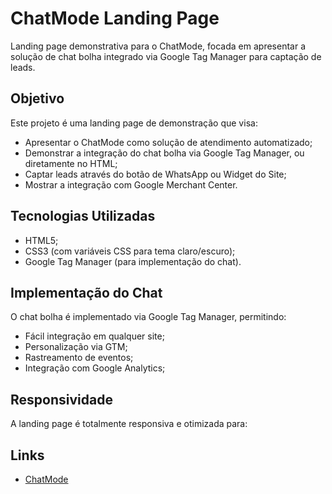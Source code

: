 # ChatMode Landing Page
Landing page demonstrativa para o ChatMode, focada em apresentar a solução de chat bolha integrado via Google Tag Manager para captação de leads.

## Objetivo
Este projeto é uma landing page de demonstração que visa:
- Apresentar o ChatMode como solução de atendimento automatizado;
- Demonstrar a integração do chat bolha via Google Tag Manager, ou diretamente no HTML;
- Captar leads através do botão de WhatsApp ou Widget do Site;
- Mostrar a integração com Google Merchant Center.

## Tecnologias Utilizadas
- HTML5;
- CSS3 (com variáveis CSS para tema claro/escuro);
- Google Tag Manager (para implementação do chat).

## Implementação do Chat
O chat bolha é implementado via Google Tag Manager, permitindo:
- Fácil integração em qualquer site;
- Personalização via GTM;
- Rastreamento de eventos;
- Integração com Google Analytics;

## Responsividade
A landing page é totalmente responsiva e otimizada para:


## Links
- [ChatMode](https://chatmode.com.br/pt-br)
